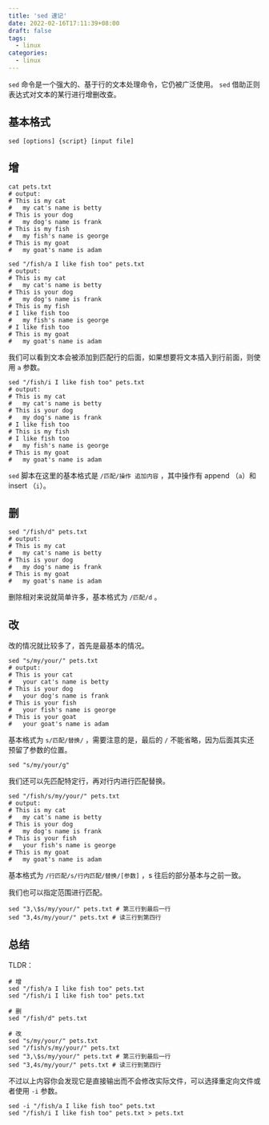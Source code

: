 ```yaml
---
title: 'sed 速记'
date: 2022-02-16T17:11:39+08:00
draft: false
tags:
  - linux
categories:
  - linux
---
```


`sed` 命令是一个强大的、基于行的文本处理命令，它仍被广泛使用。 `sed` 借助正则表达式对文本的某行进行增删改查。

## 基本格式

```
sed [options] {script} [input file]
```

## 增

```shell
cat pets.txt
# output:
# This is my cat
#   my cat's name is betty
# This is your dog
#   my dog's name is frank
# This is my fish
#   my fish's name is george
# This is my goat
#   my goat's name is adam

sed "/fish/a I like fish too" pets.txt
# output:
# This is my cat
#   my cat's name is betty
# This is your dog
#   my dog's name is frank
# This is my fish
# I like fish too
#   my fish's name is george
# I like fish too
# This is my goat
#   my goat's name is adam
```

我们可以看到文本会被添加到匹配行的后面，如果想要将文本插入到行前面，则使用 `a` 参数。

```shell
sed "/fish/i I like fish too" pets.txt
# output:
# This is my cat
#   my cat's name is betty
# This is your dog
#   my dog's name is frank
# I like fish too
# This is my fish
# I like fish too
#   my fish's name is george
# This is my goat
#   my goat's name is adam
```

`sed` 脚本在这里的基本格式是 `/匹配/操作 追加内容` ，其中操作有 append （`a`）和 insert （`i`）。

## 删

```shell
sed "/fish/d" pets.txt
# output:
# This is my cat
#   my cat's name is betty
# This is your dog
#   my dog's name is frank
# This is my goat
#   my goat's name is adam
```

删除相对来说就简单许多，基本格式为 `/匹配/d` 。

## 改

改的情况就比较多了，首先是最基本的情况。

```shell
sed "s/my/your/" pets.txt
# output:
# This is your cat
#   your cat's name is betty
# This is your dog
#   your dog's name is frank
# This is your fish
#   your fish's name is george
# This is your goat
#   your goat's name is adam
```

基本格式为 `s/匹配/替换/` ，需要注意的是，最后的 `/` 不能省略，因为后面其实还预留了参数的位置。

```shell
sed "s/my/your/g"
```

我们还可以先匹配特定行，再对行内进行匹配替换。

```shell
sed "/fish/s/my/your/" pets.txt
# output:
# This is my cat
#   my cat's name is betty
# This is your dog
#   my dog's name is frank
# This is your fish
#   your fish's name is george
# This is my goat
#   my goat's name is adam
```

基本格式为 `/行匹配/s/行内匹配/替换/[参数]` ，s 往后的部分基本与之前一致。

我们也可以指定范围进行匹配。

```shell
sed "3,\$s/my/your/" pets.txt # 第三行到最后一行
sed "3,4s/my/your/" pets.txt # 读三行到第四行
```

## 总结

TLDR：

```shell
# 增
sed "/fish/a I like fish too" pets.txt
sed "/fish/i I like fish too" pets.txt

# 删
sed "/fish/d" pets.txt

# 改
sed "s/my/your/" pets.txt
sed "/fish/s/my/your/" pets.txt
sed "3,\$s/my/your/" pets.txt # 第三行到最后一行
sed "3,4s/my/your/" pets.txt # 读三行到第四行
```

不过以上内容你会发现它是直接输出而不会修改实际文件，可以选择重定向文件或者使用 `-i` 参数。

```shell
sed -i "/fish/a I like fish too" pets.txt
sed "/fish/i I like fish too" pets.txt > pets.txt
```
